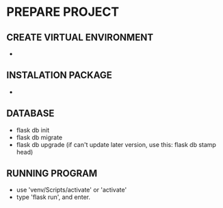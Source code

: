 # PREPARE PROJECT
## CREATE VIRTUAL ENVIRONMENT
-

## INSTALATION PACKAGE
-

## DATABASE
- flask db init
- flask db migrate
- flask db upgrade
(if can't update later version, use this: flask db stamp head)

## RUNNING PROGRAM
- use 'venv/Scripts/activate' or 'activate'
- type 'flask run', and enter.